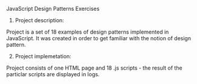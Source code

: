 JavaScript Design Patterns Exercises

1. Project description:

Project is a set of 18 examples of design patterns implemented in JavaScript. It was created in order to get familiar with the notion of design pattern.

2. Project implemetation:

Project consists of one HTML page and 18 .js scripts - the result of the particlar scripts are displayed in logs.

